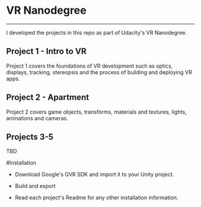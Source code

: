 # VR Nanodegree
---

I developed the projects in this repo as part of Udacity's VR Nanodegree.

## Project 1 - Intro to VR
Project 1 covers the foundations of VR development such as optics, displays, tracking, stereopsis and the process of building and deploying VR apps. 

## Project 2 - Apartment
Project 2 covers game objects, transforms, materials and textures, lights, animations and cameras. 

## Projects 3-5
TBD


#Installation

* Download Google's GVR SDK and import it to your Unity project.

* Build and export

* Read each project's Readme for any other installation information.

